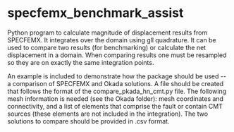 # specfemx_benchmark_assist


Python program to calculate magnitude of displacement results from SPECFEMX. It integrates over the domain using gll quadrature.
It can be used to compare two results (for benchmarking) or calculate the net displacement in a domain.
When comparing results one must be resampled so they are on exactly the same integration points.

An example is included to demonstrate how the package should be used -- a comparison of SPECFEMX and Okada solutions. A file should be created that follows the format of the compare_pkada_hn_cmt.py file. The following mesh information is needed (see the Okada folder): mesh coordinates and connectivity, and a list of elements that comprise the fault or contain CMT sources (these elements are not included in the integration). The two solutions to compare should be provided in .csv format.
